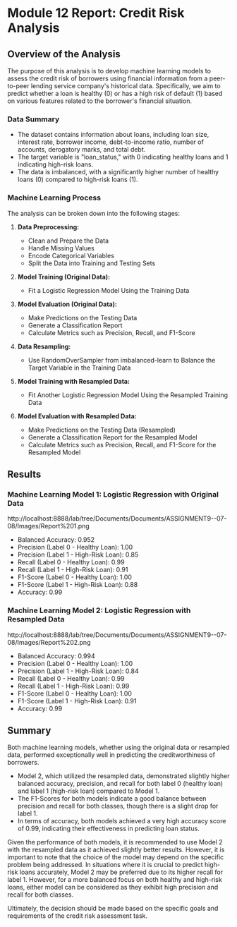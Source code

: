 # Module 12 Report: Credit Risk Analysis

## Overview of the Analysis

The purpose of this analysis is to develop machine learning models to assess the credit risk of borrowers using financial information from a peer-to-peer lending service company's historical data. Specifically, we aim to predict whether a loan is healthy (0) or has a high risk of default (1) based on various features related to the borrower's financial situation.

### Data Summary

- The dataset contains information about loans, including loan size, interest rate, borrower income, debt-to-income ratio, number of accounts, derogatory marks, and total debt.
- The target variable is "loan_status," with 0 indicating healthy loans and 1 indicating high-risk loans.
- The data is imbalanced, with a significantly higher number of healthy loans (0) compared to high-risk loans (1).

### Machine Learning Process

The analysis can be broken down into the following stages:

1. **Data Preprocessing:**
   - Clean and Prepare the Data
   - Handle Missing Values
   - Encode Categorical Variables
   - Split the Data into Training and Testing Sets

2. **Model Training (Original Data):**
   - Fit a Logistic Regression Model Using the Training Data

3. **Model Evaluation (Original Data):**
   - Make Predictions on the Testing Data
   - Generate a Classification Report
   - Calculate Metrics such as Precision, Recall, and F1-Score

4. **Data Resampling:**
   - Use RandomOverSampler from imbalanced-learn to Balance the Target Variable in the Training Data

5. **Model Training with Resampled Data:**
   - Fit Another Logistic Regression Model Using the Resampled Training Data

6. **Model Evaluation with Resampled Data:**
   - Make Predictions on the Testing Data (Resampled)
   - Generate a Classification Report for the Resampled Model
   - Calculate Metrics such as Precision, Recall, and F1-Score for the Resampled Model


## Results

### Machine Learning Model 1: Logistic Regression with Original Data

http://localhost:8888/lab/tree/Documents/Documents/ASSIGNMENT9--07-08/Images/Report%201.png

- Balanced Accuracy: 0.952
- Precision (Label 0 - Healthy Loan): 1.00
- Precision (Label 1 - High-Risk Loan): 0.85
- Recall (Label 0 - Healthy Loan): 0.99
- Recall (Label 1 - High-Risk Loan): 0.91
- F1-Score (Label 0 - Healthy Loan): 1.00
- F1-Score (Label 1 - High-Risk Loan): 0.88
- Accuracy: 0.99

### Machine Learning Model 2: Logistic Regression with Resampled Data

http://localhost:8888/lab/tree/Documents/Documents/ASSIGNMENT9--07-08/Images/Report%202.png

- Balanced Accuracy: 0.994
- Precision (Label 0 - Healthy Loan): 1.00
- Precision (Label 1 - High-Risk Loan): 0.84
- Recall (Label 0 - Healthy Loan): 0.99
- Recall (Label 1 - High-Risk Loan): 0.99
- F1-Score (Label 0 - Healthy Loan): 1.00
- F1-Score (Label 1 - High-Risk Loan): 0.91
- Accuracy: 0.99

## Summary

Both machine learning models, whether using the original data or resampled data, performed exceptionally well in predicting the creditworthiness of borrowers.

- Model 2, which utilized the resampled data, demonstrated slightly higher balanced accuracy, precision, and recall for both label 0 (healthy loan) and label 1 (high-risk loan) compared to Model 1.
- The F1-Scores for both models indicate a good balance between precision and recall for both classes, though there is a slight drop for label 1.
- In terms of accuracy, both models achieved a very high accuracy score of 0.99, indicating their effectiveness in predicting loan status.

Given the performance of both models, it is recommended to use Model 2 with the resampled data as it achieved slightly better results. However, it is important to note that the choice of the model may depend on the specific problem being addressed. In situations where it is crucial to predict high-risk loans accurately, Model 2 may be preferred due to its higher recall for label 1. However, for a more balanced focus on both healthy and high-risk loans, either model can be considered as they exhibit high precision and recall for both classes.

Ultimately, the decision should be made based on the specific goals and requirements of the credit risk assessment task.